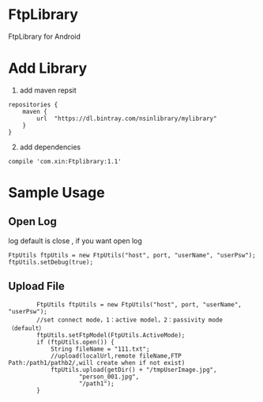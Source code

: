 # FtpLibrary
FtpLibrary for Android 

# Add Library

1. add maven repsit

```
repositories {
    maven {
        url  "https://dl.bintray.com/nsinlibrary/mylibrary"
    }
}
```

2. add dependencies

```
compile 'com.xin:Ftplibrary:1.1'
```

# Sample Usage

## Open Log

log default is close , if you want open log

```
FtpUtils ftpUtils = new FtpUtils("host", port, "userName", "userPsw");
ftpUtils.setDebug(true);
```

## Upload File

```
        FtpUtils ftpUtils = new FtpUtils("host", port, "userName", "userPsw");
        //set connect mode，1：active model，2：passivity mode（default）
        ftpUtils.setFtpModel(FtpUtils.ActiveMode);
        if (ftpUtils.open()) {
            String fileName = "111.txt";
            //upload(localUrl,remote fileName,FTP Path:/path1/pathb2/,will create when if not exist)
            ftpUtils.upload(getDir() + "/tmpUserImage.jpg",
                    "person_001.jpg",
                    "/path1");
        }
```
